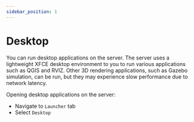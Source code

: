 ```yaml
---
sidebar_position: 1
---
```


# Desktop

You can run desktop applications on the server. The server uses a lightweight XFCE desktop environment to you to run various applications such as QGIS and RVIZ. Other 3D rendering applications, such as Gazebo simulation, can be run, but they may experience slow performance due to network latency.

Opening desktop applications on the server:
* Navigate to `Launcher` tab
* Select `Desktop`